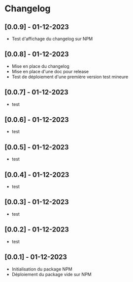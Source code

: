 # Changelog

## [0.0.9] - 01-12-2023
- Test d'affichage du changelog sur NPM

## [0.0.8] - 01-12-2023
- Mise en place du changelog
- Mise en place d'une doc pour release
- Test de déploiement d'une première version test mineure

## [0.0.7] - 01-12-2023
- test

## [0.0.6] - 01-12-2023
- test

## [0.0.5] - 01-12-2023
- test

## [0.0.4] - 01-12-2023
- test

## [0.0.3] - 01-12-2023
- test

## [0.0.2] - 01-12-2023
- test

## [0.0.1] - 01-12-2023
- Initialisation du package NPM
- Déploiement du package vide sur NPM